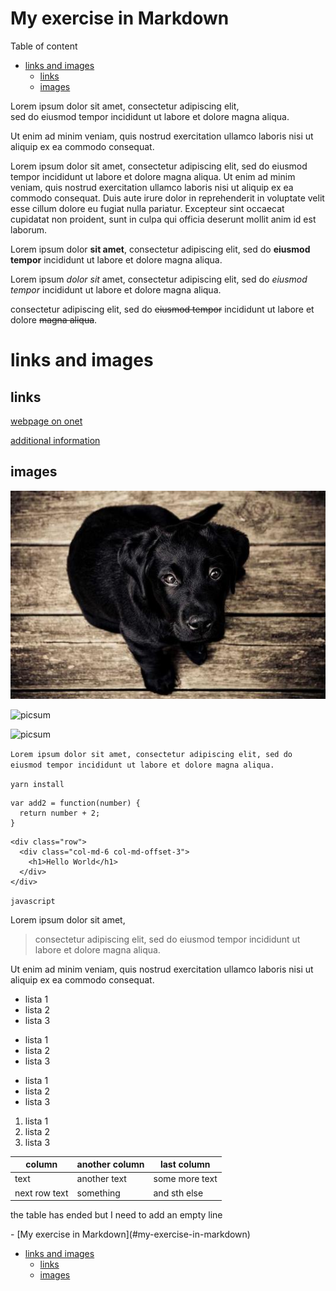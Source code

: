 <!-- Example of title -->
My exercise in Markdown<!-- omit in toc -->
============================

<!-- Here comes the table of content -->

Table of content
- [links and images](#links-and-images)
  - [links](#links)
  - [images](#images)



<!-- Example of paragraph of text with line break -->

Lorem ipsum dolor sit amet, consectetur adipiscing elit,   
sed do eiusmod tempor incididunt ut labore et dolore magna aliqua. 

Ut enim ad minim veniam, quis nostrud exercitation ullamco laboris nisi ut aliquip ex ea commodo consequat.


<!-- Example of another paragraph -->

Lorem ipsum dolor sit amet, consectetur adipiscing elit, sed do eiusmod tempor incididunt ut labore et dolore magna aliqua. Ut enim ad minim veniam, quis nostrud exercitation ullamco laboris nisi ut aliquip ex ea commodo consequat. Duis aute irure dolor in reprehenderit in voluptate velit esse cillum dolore eu fugiat nulla pariatur. Excepteur sint occaecat cupidatat non proident, sunt in culpa qui officia deserunt mollit anim id est laborum.

<!-- Example of bold -->
Lorem ipsum dolor **sit amet**, consectetur adipiscing elit, sed do **eiusmod tempor** incididunt ut labore et dolore magna aliqua. 

<!-- Example of italic  -->

Lorem ipsum *dolor sit* amet, consectetur adipiscing elit, sed do _eiusmod tempor_ incididunt ut labore et dolore magna aliqua. 


<!-- Example of strikethrough -->
consectetur adipiscing elit, sed do ~~eiusmod tempor~~ incididunt ut labore et dolore ~~magna aliqua~~. 

<!-- Example of headers -->

# links and images

## links 


<!-- Example of external link -->

[webpage on onet](https://www.onet.pl/)

<!-- Example of link to another file -->

[additional information](new_file.md)

<!-- Example of an image -->
## images
![pies](./pies.jpg "the dog")

<!-- Example of an image from local file -->
![picsum](https://picsum.photos/seed/picsum/200/300)

<!-- Example of an image with hover text -->
![picsum](https://picsum.photos/seed/picsum/200/300 "Picture")

<!-- Example of equation or inline code -->

`Lorem ipsum dolor sit amet, consectetur adipiscing elit, sed do eiusmod tempor incididunt ut labore et dolore magna aliqua.` 


`yarn install`

<!-- Example of a block of code -->

```
var add2 = function(number) {
  return number + 2;
}
```

```
<div class="row">
  <div class="col-md-6 col-md-offset-3">
    <h1>Hello World</h1>
  </div>
</div>
```

<!-- Example of code highlighting -->

```javascript```


<!-- Example of quote -->

Lorem ipsum dolor sit amet, 
> consectetur adipiscing elit, sed do eiusmod tempor incididunt ut labore et dolore magna aliqua. 

Ut enim ad minim veniam, quis nostrud exercitation ullamco laboris nisi ut aliquip ex ea commodo consequat. 

<!-- Example of bullet list -->

- lista 1
- lista 2
- lista 3
  
* lista 1
* lista 2
* lista 3

+ lista 1
+ lista 2
+ lista 3
  
<!-- Example of bullet list -->

1. lista 1
2. lista 2
3. lista 3

<!-- Example of table -->

column | another column | last column
------ | -------------- | ------------
text | another text | some more text
next row text | something | and sth else

the table has ended but I need to add an empty line


<!-- Paragraph after table -->- [My exercise in Markdown](#my-exercise-in-markdown)
- [links and images](#links-and-images)
  - [links](#links)
  - [images](#images)
